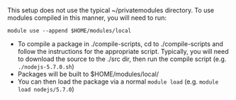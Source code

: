 
This setup does not use the typical ~/privatemodules directory. To use modules compiled in this manner, you will need to run:

    module use --append $HOME/modules/local

- To compile a package in ./compile-scripts, cd to ./compile-scripts and follow the instructions for the appropriate script. Typically, you will need to download the source to the ./src dir, then run the compile script (e.g. `./nodejs-5.7.0.sh`)
- Packages will be built to $HOME/modules/local/
- You can then load the package via a normal `module load` (e.g. `module load nodejs/5.7.0`)